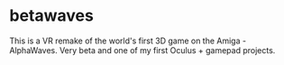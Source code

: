 # betawaves

This is a VR remake of the world's first 3D game on the Amiga - AlphaWaves.  Very beta and one of my first Oculus + gamepad projects.
